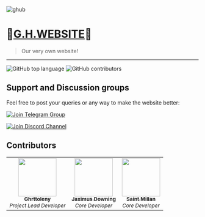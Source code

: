 
![ghub](https://user-images.githubusercontent.com/62460299/157443583-cb06cc4d-68eb-437b-8aee-bc01081dd7bd.jpg)


# 💠[G.H.WEBSITE](https://serene-pasteur-bf4a52.netlify.app/)💠
> Our very own website!
---
![GitHub top language](https://img.shields.io/github/languages/top/notghettolenny/gh-site) 
![GitHub contributors](https://img.shields.io/github/contributors/notghettolenny/gh-site) 


## Support and Discussion groups

Feel free to post your queries or any way to make the website better:



[![Join Telegram Group](https://img.shields.io/badge/Join-Telegram%20Group-blue.svg?logo=Telegram)](https://t.me/https://t.me/+Ggk1wh0wc5D9-Vsu)

[![Join Discord Channel](https://img.shields.io/badge/Join-Discord%20Channel-darkblue.svg?logo=Discord)](https://t.me/BotsAppOfficial)



## Contributors

<!-- ALL-CONTRIBUTORS-LIST:START - Do not remove or modify this section -->
<!-- prettier-ignore-start -->
<!-- markdownlint-disable -->
<table>
  <tr>
    <td align="center"><a href="https://github.com/notghettolenny"><img src="https://avatars.githubusercontent.com/u/54077356?v=4?s=100" width="100px;" alt=""/><br /><sub><b>Ghrttoleny</b></sub></a><br /><sub><i>Project Lead Developer</i></sub></td>
    <td align="center"><a href="https://github.com/jaximuss"><img src="https://avatars.githubusercontent.com/u/62460299?v=4?s=100" width="100px;" alt=""/><br /><sub><b>Jaximus Downing</b></sub></a><br /><sub><i>Core Developer</i></sub></td>
    <td align="center"><a href="https://github.com/MilanFunRepos"><img src="https://avatars.githubusercontent.com/u/83963387?v=4?s=100" width="100px;" alt=""/><br /><sub><b>Saint Millan</b></sub></a><br /><sub><i>Core Developer</i></sub></td>
    
  </tr>
</table>

<!-- markdownlint-restore -->
<!-- prettier-ignore-end -->

<!-- ALL-CONTRIBUTORS-LIST:END -->



